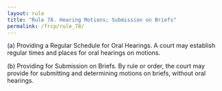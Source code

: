 ```yaml
---
layout: rule
title: "Rule 78. Hearing Motions; Submission on Briefs"
permalink: /frcp/rule_78/
---
```


(a) Providing a Regular Schedule for Oral Hearings. A court may establish regular times and places for oral hearings on motions.


(b) Providing for Submission on Briefs. By rule or order, the court may provide for submitting and determining motions on briefs, without oral hearings.
